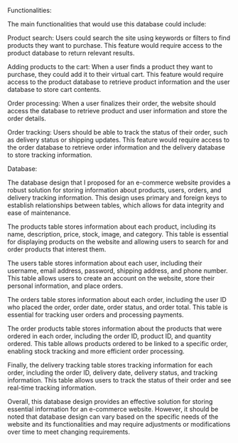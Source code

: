 Functionalities: 

The main functionalities that would use this database could include:

Product search: Users could search the site using keywords or filters to find products they want to purchase. This feature would require access to the product database to return relevant results.

Adding products to the cart: When a user finds a product they want to purchase, they could add it to their virtual cart. This feature would require access to the product database to retrieve product information and the user database to store cart contents.

Order processing: When a user finalizes their order, the website should access the database to retrieve product and user information and store the order details.

Order tracking: Users should be able to track the status of their order, such as delivery status or shipping updates. This feature would require access to the order database to retrieve order information and the delivery database to store tracking information.

Database:

The database design that I proposed for an e-commerce website provides a robust solution for storing information about products, users, orders, and delivery tracking information. This design uses primary and foreign keys to establish relationships between tables, which allows for data integrity and ease of maintenance.

The products table stores information about each product, including its name, description, price, stock, image, and category. This table is essential for displaying products on the website and allowing users to search for and order products that interest them.

The users table stores information about each user, including their username, email address, password, shipping address, and phone number. This table allows users to create an account on the website, store their personal information, and place orders.

The orders table stores information about each order, including the user ID who placed the order, order date, order status, and order total. This table is essential for tracking user orders and processing payments.

The order products table stores information about the products that were ordered in each order, including the order ID, product ID, and quantity ordered. This table allows products ordered to be linked to a specific order, enabling stock tracking and more efficient order processing.

Finally, the delivery tracking table stores tracking information for each order, including the order ID, delivery date, delivery status, and tracking information. This table allows users to track the status of their order and see real-time tracking information.

Overall, this database design provides an effective solution for storing essential information for an e-commerce website. However, it should be noted that database design can vary based on the specific needs of the website and its functionalities and may require adjustments or modifications over time to meet changing requirements.